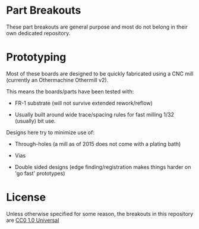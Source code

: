 # Part Breakouts

These part breakouts are general purpose and most do not belong
in their own dedicated repository.

# Prototyping

Most of these boards are designed to be quickly fabricated using a CNC mill (currently an Othermachine Othermill v2).

This means the boards/parts have been tested with:

* FR-1 substrate (will not survive extended rework/reflow)

* Usually built around wide trace/spacing rules for fast milling
  1/32 (usually) bit use.

Designs here try to minimize use of:

* Through-holes (a mill as of 2015 does not come with a plating bath)

* Vias

* Double sided designs (edge finding/registration makes things harder on 'go fast' prototypes)

# License

Unless otherwise specified for some reason, the breakouts in this repository are [CC0 1.0 Universal](https://creativecommons.org/publicdomain/zero/1.0/)
